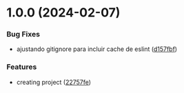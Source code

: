 # 1.0.0 (2024-02-07)


### Bug Fixes

* ajustando gitignore para incluir cache de eslint ([d157fbf](https://github.com/MoisesDuarte/commitizen-semantic-release/commit/d157fbf3f74cb471bad55dc035adfe84c0cab092))


### Features

* creating project ([22757fe](https://github.com/MoisesDuarte/commitizen-semantic-release/commit/22757fe9367fb100edd047aeeb03b94347908930))
